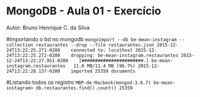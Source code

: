 # MongoDB - Aula 01 - Exercício
Autor: Bruno Henrique C. da Silva

#Importando o bd no mongodb
``
mongoimport --db be-mean-instagram --collection restaurantes --drop --file restaurantes.json
2015-12-24T13:22:25.271-0200    connected to: localhost
2015-12-24T13:22:25.272-0200    dropping: be-mean-instagram.restaurantes
2015-12-24T13:22:27.951-0200    [#######################.] be-mean-instagram.restaurantes   11.0 MB/11.4 MB (96.7%)
2015-12-24T13:22:28.137-0200    imported 25359 documents
``

#Listando todos os registro
``
MBP-de-Macbook(mongod-3.0.7) be-mean-instagram> db.restaurantes.find().count()
25359
``